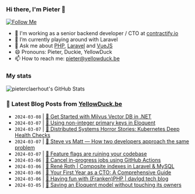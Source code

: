 ### Hi there, I'm Pieter 👋  
[![Follow Me](https://img.shields.io/github/followers/pieterclaerhout?label=Follow&style=social)](https://github.com/pieterclaerhout)

- 🏢 I'm working as a senior backend developer / CTO at [contractify.io](https://contractify.io)
- 🌱 I’m currently playing around with Laravel
- 💬 Ask me about [PHP](https://php.net), [Laravel](http://laravel.com) and [VueJS](https://vuejs.org)
- 😄 Pronouns: Pieter, Duckie, YellowDuck
- 📫 How to reach me: pieter@yellowduck.be

### My stats

![pieterclaerhout's GitHub Stats](https://github-readme-stats.vercel.app/api?username=pieterclaerhout&show_icons=true&count_private=true&line_height=40)

### 📩 Latest Blog Posts from [YellowDuck.be](https://www.yellowduck.be/)
<!-- BLOG-POST-LIST:START -->
- `2024-03-08` | [🔗 Get Started with Milvus Vector DB in .NET](https://www.yellowduck.be/posts/get-started-with-milvus-vector-db-in-net-net-blog)  
- `2024-03-07` | [🐥 Using non-integer primary keys in Eloquent](https://www.yellowduck.be/posts/using-non-integer-primary-keys-in-eloquent)  
- `2024-03-07` | [🔗 Distributed Systems Horror Stories: Kubernetes Deep Health Checks](https://www.yellowduck.be/posts/distributed-systems-horror-stories-kubernetes-deep-health-checks-encore-blog)  
- `2024-03-07` | [🔗 Steve vs Matt — How two developers approach the same problem](https://www.yellowduck.be/posts/steve-vs-matt-how-two-developers-approach-the-same-problem-laravel-news)  
- `2024-03-07` | [🔗 Feature flags are ruining your codebase](https://www.yellowduck.be/posts/feature-flags-are-ruining-your-codebase)  
- `2024-03-06` | [🐥 Cancel in-progress jobs using GitHub Actions](https://www.yellowduck.be/posts/cancel-in-progress-jobs-using-github-actions)  
- `2024-03-06` | [🔗 René Roth | Composite indexes in Laravel &amp; MySQL](https://www.yellowduck.be/posts/rene-roth-composite-indexes-in-laravel-and-mysql)  
- `2024-03-06` | [🔗 Your First Year as a CTO: A Comprehensive Guide](https://www.yellowduck.be/posts/your-first-year-as-a-cto-a-comprehensive-guide)  
- `2024-03-06` | [🔗 Having fun with &lpar;Franken&rpar;PHP | davlgd tech blog](https://www.yellowduck.be/posts/having-fun-with-franken-php-davlgd-tech-blog)  
- `2024-03-05` | [🐥 Saving an Eloquent model without touching its owners](https://www.yellowduck.be/posts/saving-an-eloquent-model-without-touching-its-owners)  

<!-- BLOG-POST-LIST:END -->
